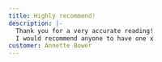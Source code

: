 ```yaml
---
title: Highly recommend!
description: |-
  Thank you for a very accurate reading!
  I would recommend anyone to have one x
customer: Annette Bower
---
```

